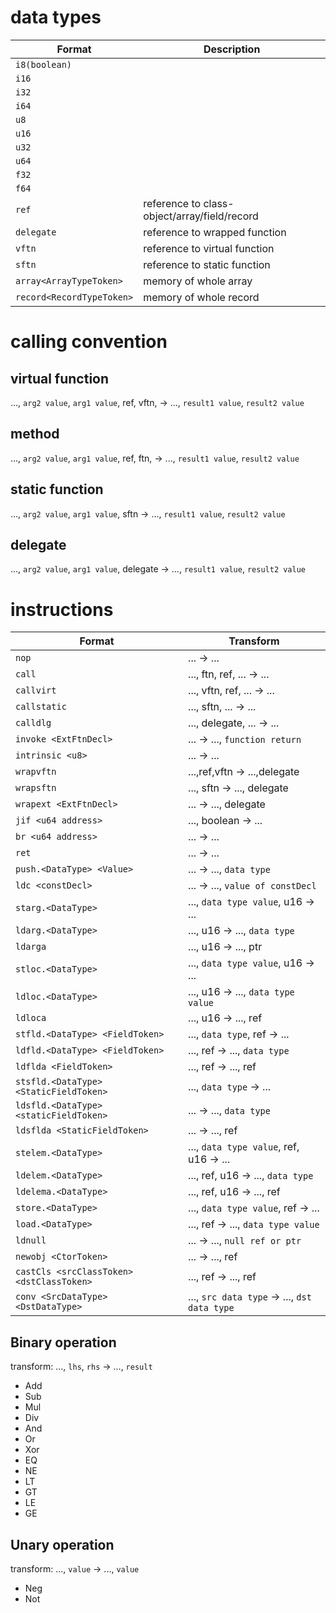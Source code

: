 # data types
|Format|Description|
|-|-|
|`i8(boolean)`||
|`i16`||
|`i32`||
|`i64`||
|`u8`||
|`u16`||
|`u32`||
|`u64`||
|`f32`||
|`f64`||
|`ref`|reference to class-object/array/field/record|
|`delegate`|reference to wrapped function|
|`vftn`|reference to virtual function|
|`sftn`|reference to static function|
|`array<ArrayTypeToken>`|memory of whole array|
|`record<RecordTypeToken>`|memory of whole record|


# calling convention

## virtual function

..., `arg2 value`, `arg1 value`, ref, vftn, -> ..., `result1 value`, `result2 value`

## method 

..., `arg2 value`, `arg1 value`, ref, ftn, -> ..., `result1 value`, `result2 value`

## static function

..., `arg2 value`, `arg1 value`, sftn -> ..., `result1 value`, `result2 value`

## delegate

..., `arg2 value`, `arg1 value`, delegate -> ..., `result1 value`, `result2 value`


# instructions

|Format|Transform|
|-|-|
|`nop`                                  |... -> ...|
|`call`                                 |..., ftn, ref, ... -> ... |
|`callvirt`                             |..., vftn, ref, ... -> ...|
|`callstatic`                           |..., sftn, ... -> ... |
|`calldlg`                              |..., delegate, ... -> ...|
|`invoke <ExtFtnDecl>`                  |... -> ..., `function return`|
|`intrinsic <u8>`                       |... -> ...|
|`wrapvftn`                             |...,ref,vftn -> ...,delegate|
|`wrapsftn`                             |..., sftn -> ..., delegate|
|`wrapext <ExtFtnDecl>`                 |... -> ..., delegate|
|`jif <u64 address>`                    |..., boolean -> ...|
|`br <u64 address>`                     |... -> ...|
|`ret`                                  |... -> ...|
|`push.<DataType> <Value>`              |... -> ..., `data type`|
|`ldc <constDecl>`                      |... -> ..., `value of constDecl`|
|`starg.<DataType>`                     |..., `data type value`, u16 -> ...|
|`ldarg.<DataType>`                     |..., u16 -> ..., `data type`|
|`ldarga`                               |..., u16 -> ..., ptr|
|`stloc.<DataType>`                     |..., `data type value`, u16 -> ...|
|`ldloc.<DataType>`                     |..., u16 -> ..., `data type value`|
|`ldloca`                               | ..., u16 -> ..., ref|
|`stfld.<DataType> <FieldToken>`        |..., `data type`, ref -> ...|
|`ldfld.<DataType> <FieldToken>`        |..., ref -> ..., `data type` |
|`ldflda <FieldToken>`                  |..., ref -> ..., ref|
|`stsfld.<DataType> <StaticFieldToken>` |..., `data type` -> ...|
|`ldsfld.<DataType> <staticFieldToken>` |... -> ..., `data type`|
|`ldsflda <StaticFieldToken>`           |... -> ..., ref|
|`stelem.<DataType>`                    |..., `data type value`, ref, u16 -> ...|
|`ldelem.<DataType>`                    |..., ref, u16 -> ..., `data type`|
|`ldelema.<DataType>`                   |..., ref, u16 -> ..., ref|
|`store.<DataType>`                     |..., `data type value`, ref -> ...|
|`load.<DataType>`                      |..., ref -> ..., `data type value`|
|`ldnull`                               |... -> ..., `null ref or ptr`|
|`newobj <CtorToken>`                    |... -> ..., ref|
|`castCls <srcClassToken> <dstClassToken>`|..., ref -> ..., ref|
|`conv <SrcDataType> <DstDataType>`     |..., `src data type` -> ..., `dst data type`|

## Binary operation

transform: ..., `lhs`, `rhs` -> ..., `result`

- Add
- Sub
- Mul
- Div
- And
- Or
- Xor
- EQ
- NE
- LT
- GT
- LE
- GE

## Unary operation

transform: ..., `value` -> ..., `value`

- Neg
- Not

